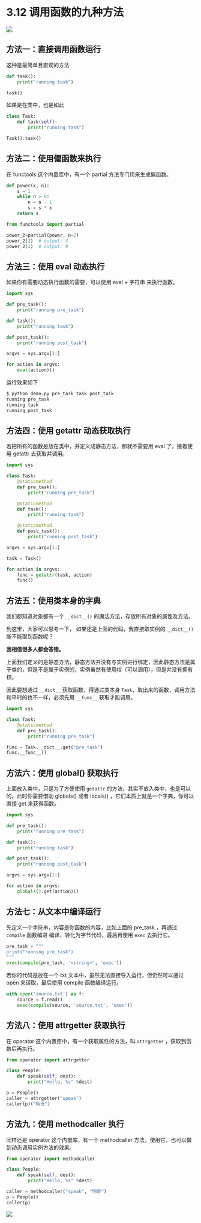 # 3.12 调用函数的九种方法

![](https://image.iswbm.com/20200804124133.png)

## 方法一：直接调用函数运行

这种是最简单且直观的方法

```python
def task():
    print("running task")

task()
```

如果是在类中，也是如此

```python
class Task:
    def task(self):
        print("running task")

Task().task()
```

## 方法二：使用偏函数来执行

在 functools 这个内置库中，有一个 partial 方法专门用来生成偏函数。

```python
def power(x, n):
    s = 1
    while n > 0:
        n = n - 1
        s = s * x
    return s

from functools import partial

power_2=partial(power, n=2)
power_2(2)  # output: 4
power_2(3)  # output: 9
```

## 方法三：使用 eval 动态执行

如果你有需要动态执行函数的需要，可以使用 eval + 字符串 来执行函数。

```python
import sys

def pre_task():
    print("running pre_task")

def task():
    print("running task")

def post_task():
    print("running post_task")

argvs = sys.argv[1:]

for action in argvs:
    eval(action)()
```

运行效果如下

```sh
$ python demo.py pre_task task post_task
running pre_task
running task
running post_task
```

##  方法四：使用 getattr 动态获取执行

若把所有的函数是放在类中，并定义成静态方法，那就不需要用 eval 了，接着使用 getattr 去获取并调用。

```python
import sys

class Task:
    @staticmethod
    def pre_task():
        print("running pre_task")

    @staticmethod
    def task():
        print("running task")

    @staticmethod
    def post_task():
        print("running post_task")

argvs = sys.argv[1:]

task = Task()

for action in argvs:
    func = getattr(task, action)
    func()
```

## 方法五：使用类本身的字典

我们都知道对象都有一个 `__dict__()` 的魔法方法，存放所有对象的属性及方法。

到这里，大家可以思考一下， 如果还是上面的代码，我直接取实例的 `__dict__()` 能不能取到函数呢？

**我相信很多人都会答错。**

上面我们定义的是静态方法，静态方法并没有与实例进行绑定，因此静态方法是属于类的，但是不是属于实例的，实例虽然有使用权（可以调用），但是并没有拥有权。

因此要想通过 `__dict__`  获取函数，得通过类本身 `Task`，取出来的函数，调用方法和平时的也不一样，必须先用 `__func__` 获取才能调用。

```python
import sys

class Task:
    @staticmethod
    def pre_task():
        print("running pre_task")

func = Task.__dict__.get("pre_task")
func.__func__()
```

## 方法六：使用 global() 获取执行

上面放入类中，只是为了方便使用 `getattr` 的方法，其实不放入类中，也是可以的。此时你需要借助 globals() 或者 locals() ，它们本质上就是一个字典，你可以直接 get 来获得函数。

```python
import sys

def pre_task():
    print("running pre_task")

def task():
    print("running task")

def post_task():
    print("running post_task")

argvs = sys.argv[1:]

for action in argvs:
    globals().get(action)()
```

## 方法七：从文本中编译运行

先定义一个字符串，内容是你函数的内容，比如上面的 pre_task ，再通过 `compile` 函数编进 编译，转化为字节代码，最后再使用 `exec` 去执行它。

```python
pre_task = """
print("running pre_task")
"""
exec(compile(pre_task, '<string>', 'exec'))
```

若你的代码是放在一个 txt 文本中，虽然无法直接导入运行，但仍然可以通过 open 来读取，最后使用 compile 函数编译运行。

```python
with open('source.txt') as f:
    source = f.read()
    exec(compile(source, 'source.txt', 'exec'))
```

## 方法八：使用 attrgetter 获取执行

在 operator 这个内置库中，有一个获取属性的方法，叫 `attrgetter` ，获取到函数后再执行。

```python
from operator import attrgetter

class People:
    def speak(self, dest):
        print("Hello, %s" %dest)

p = People()
caller = attrgetter("speak")
caller(p)("明哥")
```

## 方法九：使用 methodcaller 执行

同样还是 operator 这个内置库，有一个 methodcaller 方法，使用它，也可以做到动态调用实例方法的效果。

```python
from operator import methodcaller

class People:
    def speak(self, dest):
        print("Hello, %s" %dest)

caller = methodcaller("speak", "明哥")
p = People()
caller(p)
```

![](https://image.iswbm.com/20200607174235.png)